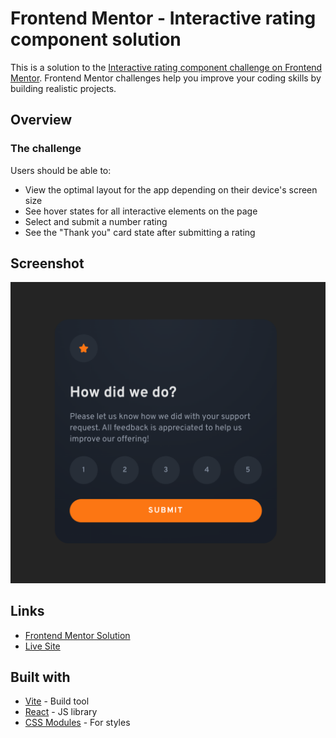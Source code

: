 # Frontend Mentor - Interactive rating component solution

This is a solution to the [Interactive rating component challenge on Frontend Mentor](https://www.frontendmentor.io/challenges/interactive-rating-component-koxpeBUmI). Frontend Mentor challenges help you improve your coding skills by building realistic projects.

## Overview

### The challenge

Users should be able to:

- View the optimal layout for the app depending on their device's screen size
- See hover states for all interactive elements on the page
- Select and submit a number rating
- See the "Thank you" card state after submitting a rating

## Screenshot

![](./public/screenshot.png)

## Links

- [Frontend Mentor Solution](https://www.frontendmentor.io/solutions/interactive-rating-component-using-vite-react-app-and-css-modules-tj41Qn7ORm)
- [Live Site](https://classy-cat-7632e7.netlify.app/)

## Built with

- [Vite](https://vitejs.dev/) - Build tool
- [React](https://reactjs.org/) - JS library
- [CSS Modules](https://github.com/css-modules/css-modules) - For styles
